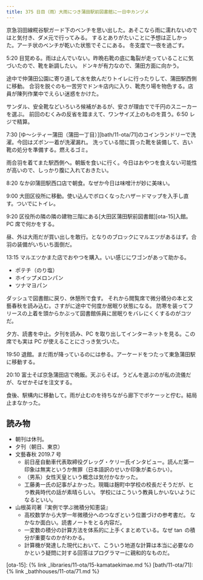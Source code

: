 ```yaml
---
title: 375 日目（雨）大雨につき蒲田駅前図書館に一日中カンヅメ
---
```


京急羽田線糀谷駅ガード下のベンチを思い出した。あそこなら雨に濡れないのではと気付き、ダメ元で行ってみる。
するとありがたいことに予想は正しかった。アーチ状のベンチが乾いた状態でそこにある。
冬支度で一夜を過ごす。

5:20 目覚める。雨は止んでいない。昨晩右靴の底に亀裂が走っていることに気づいたので、靴を新調したい。
ドンキが有力なので、蒲田方面に向かう。

途中で仲蒲田公園に寄り道して水を飲んだりトイレに行ったりして、蒲田駅西側に移動。
合羽を脱ぐのも一苦労でドンキ店内に入り、靴売り場を物色する。店員が陳列作業中でえらい迷惑をかけた。

サンダル、安全靴などいろいろ候補があるが、安さが理由でで千円のスニーカーを選ぶ。
前回のむくみの反省を踏まえて、ワンサイズ上のものを買う。6:50 レジで精算。

7:30 [ゆ～シティー蒲田（蒲田一丁目）][bath/11-ota/71]のコインランドリーで洗濯。今回はズボン一着が洗濯漏れ。
洗っている間に買った靴を装備して、古い靴の処分を準備する。燃えるゴミ。

雨合羽を着てまた駅西側へ。朝飯を食いに行く。今日はおやつを食えない可能性が高いので、しっかり腹に入れておきたい。

8:20 なか卯蒲田駅西口店で朝食。なぜか今日は味噌汁が妙に美味い。

9:00 大田区役所に移動。使い込んでボロくなったハザードマップを入手し直す。ついでにトイレ。

9:20 区役所の隣の隣の建物三階にある[大田区蒲田駅前図書館][ota-15]入館。
PC 席で何かをする。

昼、外は大雨だが買い出しを敢行。となりのブロックにマルエツがあるはず。合羽の装備がいちいち面倒だ。

13:15 マルエツかまた店でおやつを購入。いい感じにワゴンがあって助かる。

* ポテチ（のり塩）
* ホイップメロンパン
* ツナマヨパン

ダッシュで図書館に戻り、休憩所で食す。
それから閲覧席で微分積分の本と文藝春秋を読み込む。さすがに途中で何度か居眠り状態になる。
防寒を装ってフリースの上着を頭からかぶって図書館係員に居眠りをバレにくくするのがコツだ。

夕方、読書を中止。夕刊を読み、PC を取り出してインターネットを見る。この席でも実は PC が使えることにさっき気づいた。

19:50 退館。まだ雨が降っているのには参る。アーケードをつたって東急蒲田駅に移動する。

20:10 富士そば京急蒲田店で晩飯。天ぷらそば。うどんを選ぶのが私の流儀だが、なぜかそばを注文する。

食後、駅構内に移動して。雨が止むのを待ちながら廊下でボケーッと佇む。結局止まなかった。

## 読み物

* 朝刊は休刊。
* 夕刊（朝日、東京）
* 文藝春秋 2019.7 号
  * 前日産自動車代表取締役グレッグ・ケリー氏インタビュー。読んだ第一印象は無実というか無罪（日本語訳のせいか印象が柔らかい）。
  * （男系）女性天皇という概念は気付かなかった。
  * 工藤勇一氏の記事がよかった。現職は麹町中学校の校長だそうだが、ヒラ教員時代の話が素晴らしい。
    学校にはこういう教員しかいないようになるといい。
* 山根英司著『実例で学ぶ微積分知恵袋』
  * 高校数学から大学一年微積分へのつなぎという位置づけの参考書だ。
    なかなか面白い。読書ノートをとる内容だ。
  * 一変数の積分の計算方法を体系的に上手くまとめている。なぜ $\tan$ の積分が重要なのかがわかる。
  * 計算機が発達した現代において、こういう地道な計算は本当に必要なのかという疑問に対する回答はプログラマーに親和的なものだ。

[ota-15]: {% link _libraries/11-ota/15-kamataekimae.md %}
[bath/11-ota/71]: {% link _bathhouses/11-ota/71.md %}
